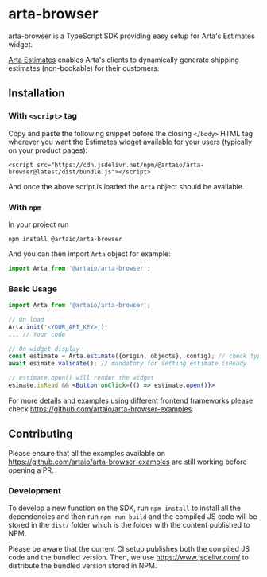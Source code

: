 # arta-browser

arta-browser is a TypeScript SDK providing easy setup for Arta's Estimates widget.

[Arta Estimates](https://manual.arta.io/guides/solutions/no-code/estimates/estimates-widget) enables Arta's clients to dynamically generate shipping estimates (non-bookable) for their customers.

## Installation

### With `<script>` tag

Copy and paste the following snippet before the closing `</body>` HTML tag wherever you want the Estimates widget available for your users (typically on your product pages):

```
<script src="https://cdn.jsdelivr.net/npm/@artaio/arta-browser@latest/dist/bundle.js"></script>
```

And once the above script is loaded the `Arta` object should be available.

### With `npm`

In your project run
```
npm install @artaio/arta-browser
```

And you can then import `Arta` object for example:

```js
import Arta from '@artaio/arta-browser';
```

### Basic Usage
```jsx
import Arta from '@artaio/arta-browser';

// On load
Arta.init('<YOUR_API_KEY>');
... // Your code

// On widget display
const estimate = Arta.estimate({origin, objects}, config); // check types for more details
await esimate.validate(); // mandatory for setting estimate.isReady

// estimate.open() will render the widget
esimate.isRead && <Button onClick={() => estimate.open()}>
```

For more details and examples using different frontend frameworks please check https://github.com/artaio/arta-browser-examples.

## Contributing

Please ensure that all the examples available on https://github.com/artaio/arta-browser-examples are still working before opening a PR.

### Development

To develop a new function on the SDK, run `npm install` to install all the dependencies and then run `npm run build` and the compiled JS code will be stored in the `dist/` folder which is the folder with the content published to NPM.

Please be aware that the current CI setup publishes both the compiled JS code and the bundled version. Then, we use https://www.jsdelivr.com/ to distribute the bundled version stored in NPM.
